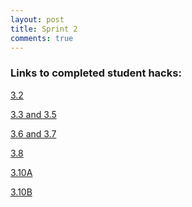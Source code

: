 ```yaml
---
layout: post
title: Sprint 2
comments: true
---
```


### Links to completed student hacks:

<a href="">3.2</a>

<a href="https://joannahu123.github.io/Jo/2024/10/04/completeingHacks_IPYNB_2_.html">3.3 and 3.5</a>

<a href="https://joannahu123.github.io/Jo/2024/10/15/conditionals_IPYNB_2_.html">3.6 and 3.7</a>

<a href="https://joannahu123.github.io/Jo/2024/10/14/loops_IPYNB_2_.html">3.8</a>

<a href="">3.10A</a>

<a href="https://joannahu123.github.io/Jo/2024/10/15/arrays2_IPYNB_2_.html">3.10B</a>
